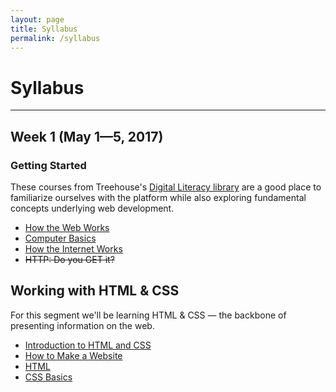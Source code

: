 ```yaml
---
layout: page
title: Syllabus
permalink: /syllabus
---
```


# Syllabus
***

## Week 1 (May 1—5, 2017)
### Getting Started

These courses from Treehouse's [Digital Literacy library](https://teamtreehouse.com/library/topic:digital-literacy) are a good place to familiarize ourselves with the platform while also exploring fundamental concepts underlying web development.

- [How the Web Works](http://teamtreehouse.com/library/how-the-web-works)
- [Computer Basics](http://teamtreehouse.com/library/computer-basics)
- [How the Internet Works](https://teamtreehouse.com/library/how-the-internet-works)
- <s>HTTP: Do you GET it?</s>


## Working with HTML & CSS

For this segment we'll be learning HTML & CSS — the backbone of presenting information on the web.

- [Introduction to HTML and CSS](https://teamtreehouse.com/library/introduction-to-html-and-css)
- [How to Make a Website](http://teamtreehouse.com/library/how-to-make-a-website)
- [HTML](http://teamtreehouse.com/library/html)
- [CSS Basics](http://teamtreehouse.com/library/css-basics)



